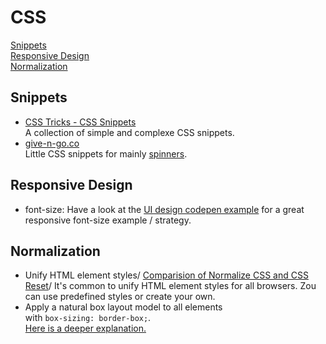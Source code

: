 # CSS

[Snippets](#snippets)\
[Responsive Design](#responsive-design)\
[Normalization](#normalization)

## Snippets <a name="snippets"></a>

- [CSS Tricks - CSS Snippets](https://css-tricks.com/snippets/css/)\
  A collection of simple and complexe CSS snippets.
- [give-n-go.co](https://give-n-go.co/)\
  Little CSS snippets for mainly [spinners](https://give-n-go.co/tagged/loaders).

## Responsive Design

- font-size: Have a look at the [UI design codepen example](ui-design/README.md#responsive-font) for a great responsive font-size example / strategy.

## Normalization

- Unify HTML element styles/
  [Comparision of Normalize CSS and CSS Reset](https://medium.com/@elad/normalize-css-or-css-reset-9d75175c5d1e)/
  It's common to unify HTML element styles for all browsers. Zou can use predefined styles or create your own.
- Apply a natural box layout model to all elements\
  with `box-sizing: border-box;`.\
  [Here is a deeper explanation.](https://www.paulirish.com/2012/box-sizing-border-box-ftw/)
